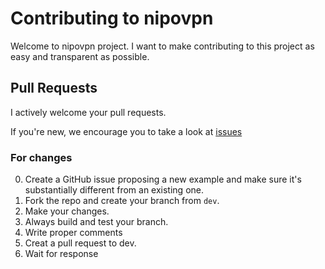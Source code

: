 # Contributing to nipovpn

Welcome to nipovpn project. I want to make contributing to this project as easy and transparent as possible.

## Pull Requests

I actively welcome your pull requests.

If you're new, we encourage you to take a look at [issues](https://github.com/MortezaBashsiz/nipovpn/issues)

### For changes

0. Create a GitHub issue proposing a new example and make sure it's substantially different from an existing one.
1. Fork the repo and create your branch from `dev`.
2. Make your changes.
3. Always build and test your branch.
4. Write proper comments
5. Creat a pull request to dev.
6. Wait for response
